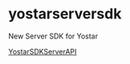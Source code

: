 # yostarserversdk
New Server SDK for Yostar


[YostarSDKServerAPI](https://yostardev.github.io/yostar-sdk-server-doc/#/ZH/YostarSDKServerAPI)  

